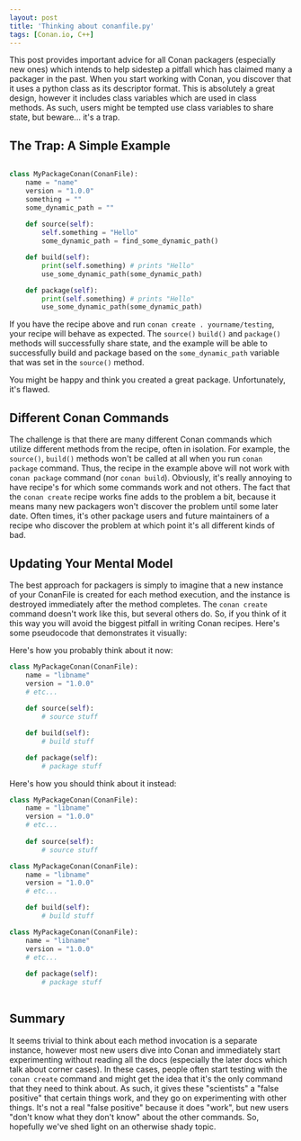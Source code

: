 ```yaml
---
layout: post
title: 'Thinking about conanfile.py'
tags: [Conan.io, C++]
---
```


This post provides important advice for all Conan packagers (especially new ones) which intends to help sidestep a pitfall which has claimed many a packager in the past.  When you start working with Conan, you discover that it uses a python class as its descriptor format.  This is absolutely a great design, however it includes class variables which are used in class methods. As such, users might be tempted use class variables to share state, but beware... it's a trap.

## The Trap: A Simple Example

```python

class MyPackageConan(ConanFile):
	name = "name"
	version = "1.0.0"
	something = ""
	some_dynamic_path = ""
	
    def source(self):
        self.something = "Hello"
        some_dynamic_path = find_some_dynamic_path()

    def build(self):
        print(self.something) # prints "Hello"
        use_some_dynamic_path(some_dynamic_path)

    def package(self):
        print(self.something) # prints "Hello"
        use_some_dynamic_path(some_dynamic_path)
```

If you have the recipe above and run `conan create . yourname/testing`, your recipe will behave as expected.  The `source()` `build()` and `package()` methods will successfully share state, and the example will be able to successfully build and package based on the `some_dynamic_path` variable that was set in the `source()` method. 

You might be happy and think you created a great package.  Unfortunately, it's flawed. 


## Different Conan Commands
The challenge is that there are many different Conan commands which utilize different methods from the recipe, often in isolation.  For example, the `source()`, `build()` methods won't be called at all when you run `conan package` command.  Thus, the recipe in the example above will not work with `conan package` command (nor `conan build`). Obviously, it's really annoying to have recipe's for which some commands work and not others.  The fact that the `conan create` recipe works fine adds to the problem a bit, because it means many new packagers won't discover the problem until some later date.  Often times, it's other package users and future maintainers of a recipe who discover the problem at which point it's all different kinds of bad. 

## Updating Your Mental Model
The best approach for packagers is simply to imagine that a new instance of your ConanFile is created for each method execution, and the instance is destroyed immediately after the method completes. The `conan create` command doesn't work like this, but several others do.  So, if you think of it this way you will avoid the biggest pitfall in writing Conan recipes.  Here's some pseudocode that demonstrates it visually:

Here's how you probably think about it now: 

```python
class MyPackageConan(ConanFile):
	name = "libname"
	version = "1.0.0"
	# etc...
	
	def source(self):
		# source stuff

	def build(self):
		# build stuff

	def package(self):
		# package stuff
```	
		
Here's how you should think about it instead: 

```python
class MyPackageConan(ConanFile):
	name = "libname"
	version = "1.0.0"
	# etc...
	
	def source(self):
		# source stuff
```	


```python
class MyPackageConan(ConanFile):
	name = "libname"
	version = "1.0.0"
	# etc...

	def build(self):
		# build stuff
```	

```python
class MyPackageConan(ConanFile):
	name = "libname"
	version = "1.0.0"
	# etc...
	
	def package(self):
		# package stuff
		
```	

## Summary
It seems trivial to think about each method invocation is a separate instance, however most new users dive into Conan and immediately start experimenting without reading all the docs (especially the later docs which talk about corner cases).  In these cases, people often start testing with the `conan create` command and might get the idea that it's the only command that they need to think about.  As such, it gives these "scientists" a "false positive" that certain things work, and they go on experimenting with other things.  It's not a real "false positive" because it does "work", but new users "don't know what they don't know" about the other commands.  So, hopefully we've shed light on an otherwise shady topic. 